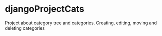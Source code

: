 # djangoProjectCats
Project about category tree and categories. 
Creating, editing, moving and deleting categories
